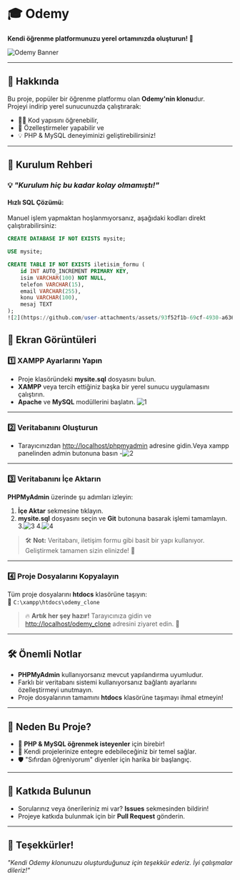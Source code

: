 
# 🎓 **Odemy**  
**Kendi öğrenme platformunuzu yerel ortamınızda oluşturun! 🚀**  

![Odemy Banner]((https://github.com/user-attachments/assets/efec112b-b8d3-4aab-9808-42e3d4efe203)
)  

---

## 📖 **Hakkında**  
Bu proje, popüler bir öğrenme platformu olan **Odemy'nin klonu**dur.  
Projeyi indirip yerel sunucunuzda çalıştırarak:  
- 👩‍💻 Kod yapısını öğrenebilir,  
- 🔧 Özelleştirmeler yapabilir ve  
- 💡 PHP & MySQL deneyiminizi geliştirebilirsiniz!  

---

## 🚀 **Kurulum Rehberi**  
### 💡 *"Kurulum hiç bu kadar kolay olmamıştı!"*  

#### **Hızlı SQL Çözümü:**  
Manuel işlem yapmaktan hoşlanmıyorsanız, aşağıdaki kodları direkt çalıştırabilirsiniz:  

```sql
CREATE DATABASE IF NOT EXISTS mysite;

USE mysite;

CREATE TABLE IF NOT EXISTS iletisim_formu (
    id INT AUTO_INCREMENT PRIMARY KEY,
    isim VARCHAR(100) NOT NULL,
    telefon VARCHAR(15),
    email VARCHAR(255),
    konu VARCHAR(100),
    mesaj TEXT
);
![2](https://github.com/user-attachments/assets/93f52f1b-69cf-4930-a636-992dd33f7186)
```  

## 🎨 **Ekran Görüntüleri**  
### 1️⃣   **XAMPP Ayarlarını Yapın**
- Proje klasöründeki **mysite.sql** dosyasını bulun.  
- **XAMPP** veya tercih ettiğiniz başka bir yerel sunucu uygulamasını çalıştırın.  
- **Apache** ve **MySQL** modüllerini başlatın. 
 ![1](https://github.com/user-attachments/assets/86c14703-abdb-4406-b214-59443cdf7800)



---

### 2️⃣ **Veritabanını Oluşturun**  

- Tarayıcınızdan [http://localhost/phpmyadmin](http://localhost/phpmyadmin) adresine gidin.Veya xampp panelinden admin butonuna basın
-![2](https://github.com/user-attachments/assets/e90f86d1-d5ba-4095-bc97-78e10e22461b)


---

### 3️⃣ **Veritabanını İçe Aktarın**  
**PHPMyAdmin** üzerinde şu adımları izleyin:  
1. **İçe Aktar** sekmesine tıklayın.  
2. **mysite.sql** dosyasını seçin ve **Git** butonuna basarak işlemi tamamlayın. 
3.![3](https://github.com/user-attachments/assets/996cb092-6be2-4a4a-b1bb-2ab3380cfff6)
4.![4](https://github.com/user-attachments/assets/1388d655-784d-4805-98de-e91daef84735)





> 🛠️ **Not:** Veritabanı, iletişim formu gibi basit bir yapı kullanıyor. Geliştirmek tamamen sizin elinizde! 💪  


---

### 4️⃣ **Proje Dosyalarını Kopyalayın**  
Tüm proje dosyalarını **htdocs** klasörüne taşıyın:  
📁 `C:\xampp\htdocs\odemy_clone`  

> 🔥 **Artık her şey hazır!** Tarayıcınıza gidin ve [http://localhost/odemy_clone](http://localhost/odemy_clone) adresini ziyaret edin. 🎉  

---

## 🛠️ **Önemli Notlar**  
- **PHPMyAdmin** kullanıyorsanız mevcut yapılandırma uyumludur.  
- Farklı bir veritabanı sistemi kullanıyorsanız bağlantı ayarlarını özelleştirmeyi unutmayın.  
- Proje dosyalarının tamamını **htdocs** klasörüne taşımayı ihmal etmeyin!  

---

## 🌟 **Neden Bu Proje?**  
- 🚀 **PHP & MySQL öğrenmek isteyenler** için birebir!  
- 🔧 Kendi projelerinize entegre edebileceğiniz bir temel sağlar.  
- 🛡️ "Sıfırdan öğreniyorum" diyenler için harika bir başlangıç.  

---

## 🧩 **Katkıda Bulunun**  
- Sorularınız veya önerileriniz mi var? **Issues** sekmesinden bildirin!  
- Projeye katkıda bulunmak için bir **Pull Request** gönderin.  

---

## 🎉 **Teşekkürler!**  
*"Kendi Odemy klonunuzu oluşturduğunuz için teşekkür ederiz. İyi çalışmalar dileriz!"*  
